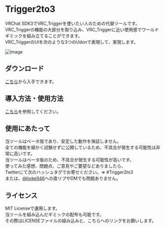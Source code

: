 # Trigger2to3
VRChat SDK3でVRC_Triggerを使いたい人のための代替ツールです。  
VRC_Triggerの機能の大部分を取り込み、VRC_Triggerに近い使用感でワールドギミックを組み立てることができます。  
VRC_TriggerのUIを次のような3つのUdonで表現して、実現します。  
  
![Image](https://user-images.githubusercontent.com/44010396/121017422-391d0a80-c7d8-11eb-8a7f-6f354a823137.png)  
  
## ダウンロード
  
[こちら](https://github.com/hoke946/Trigger2to3/releases)から入手できます。
  
## 導入方法・使用方法
[こちら](https://www.wicurio.com/trigger2to3/)を参照してください。
  
## 使用にあたって
当ツールはベータ版であり、安定した動作を保証しません。  
全ての機能を細かく試験せずに公開しているため、不具合が発生する可能性は非常に高いです。  
当ツールはベータ版のため、不具合が発生する可能性が高いです。  
使ってみた感想、問題点、ご意見やご要望などありましたら、  
Twitterにて次のハッシュタグでお寄せください。⇒ #Trigger2to3  
または、[@hoke946](https://twitter.com/hoke946)への直リプやDMでも問題ありません。  
  
## ライセンス
MIT Licenseで運用します。  
当ツールを組み込んだギミックの配布も可能です。  
その際はLICENSEファイルの組み込みと、こちらへのリンクをお願いします。  
